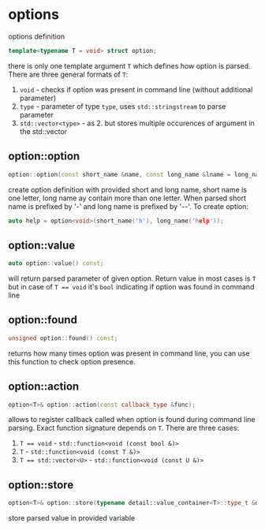 # options

options definition

```cpp
template<typename T = void> struct option;
```

there is only one template argument `T` which defines how option is parsed. There are three general
formats of `T`:

1. `void` - checks if option was present in command line (without additional parameter)
2. `type` - parameter of type `type`, uses `std::stringstream` to parse parameter
3. `std::vector<type>` - as 2. but stores multiple occurences of argument in the std::vector

## option::option
```cpp
option::option(const short_name &name, const long_name &lname = long_name{});
```

create option definition with provided short and long name, short name is one letter, long name
ay contain more than one letter. When parsed short name is prefixed by '-' and long name is prefixed
by '--'. To create option:

```cpp
auto help = option<void>(short_name('h'), long_name('help'));
```

## option::value
```cpp
auto option::value() const;
```

will return parsed parameter of given option. Return value in most cases is `T` but in case of `T == void`
it's `bool` indicating if option was found in command line

## option::found
```cpp
unsigned option::found() const;
```

returns how many times option was present in command line, you can use this function to check option presence.

## option::action
```cpp
option<T>& option::action(const callback_type &func);
```

allows to register callback called when option is found during command line parsing. Exact function signature
depends on `T`. There are three cases:

1. `T == void` - `std::function<void (const bool &)>`
2. `T` - `std::function<void (const T &)>`
3. `T == std::vector<U>` - `std::function<void (const U &)>`

## option::store
```cpp
option<T>& option::store(typename detail::value_container<T>::type_t &dest)
```

store parsed value in provided variable
